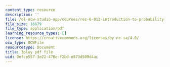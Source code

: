 ```yaml
---
content_type: resource
description: ''
file: /ol-ocw-studio-app/courses/res-6-012-introduction-to-probability-spring-2018/0efce5573e22478ef2bde873d509d4ac_UbQcqFH33G0.pdf
file_size: 16679
file_type: application/pdf
learning_resource_types: []
license: https://creativecommons.org/licenses/by-nc-sa/4.0/
ocw_type: OCWFile
resourcetype: Document
title: 3play pdf file
uid: 0efce557-3e22-478e-f2bd-e873d509d4ac
---
```

